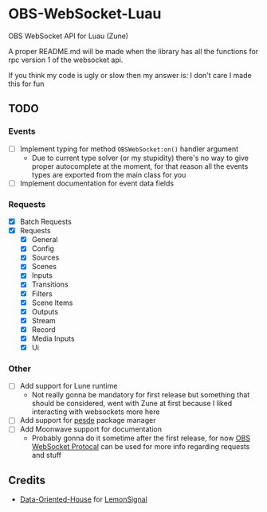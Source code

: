# OBS-WebSocket-Luau

OBS WebSocket API for Luau (Zune)

A proper README.md will be made when the library has all the functions for
rpc version 1 of the websocket api.

If you think my code is ugly or slow then my answer is: I don't care I made this
for fun

## TODO

### Events

-   [ ] Implement typing for method `OBSWebSocket:on()` handler argument
    -   Due to current type solver (or my stupidity) there's no way to give proper
        autocomplete at the moment, for that reason all the events types are exported from the main class for you
-   [ ] Implement documentation for event data fields

### Requests

-   [x] Batch Requests
-   [x] Requests
    -   [x] General
    -   [x] Config
    -   [x] Sources
    -   [x] Scenes
    -   [x] Inputs
    -   [x] Transitions
    -   [x] Filters
    -   [x] Scene Items
    -   [x] Outputs
    -   [x] Stream
    -   [x] Record
    -   [x] Media Inputs
    -   [x] Ui

### Other

-   [ ] Add support for Lune runtime
    -   Not really gonna be mandatory for first release but
        something that should be considered, went with Zune at first because
        I liked interacting with websockets more here
-   [ ] Add support for [pesde](https://pesde.dev/) package manager
-   [ ] Add Moonwave support for documentation
    -   Probably gonna do it sometime after the first release, for now
        [OBS WebSocket Protocal](https://github.com/obsproject/obs-websocket/blob/master/docs/generated/protocol.md) can be used for more info regarding requests and stuff

## Credits

-   [Data-Oriented-House](https://github.com/Data-Oriented-House) for
    [LemonSignal](https://github.com/Data-Oriented-House/LemonSignal)
